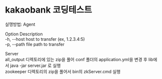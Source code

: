 # kakaobank 코딩테스트

실맹방법: 
Agent

Option             Description  
-h, --host         host to transfer (ex, 1.2.3.4:5)  
-p, --path <Path>  file path to transfer  
  
  
  
 Server  
 all_output 디렉토리에 있는 zip을 풀어 conf 폴더의 application.yml을 변경 후 lib에서 java -jar server.jar 로 실행  
 zookeeper 디렉토리의 zip을 풀어서 bin의 zkServer.cmd 실행
 
